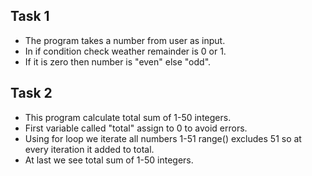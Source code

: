<h2>Task 1</h2>
<ul>
  <li>The program takes a number from user as input.</li>
  <li>In if condition check weather remainder is 0 or 1.</li>
  <li>If it is zero then number is "even" else "odd".</li>
</ul>

<h2>Task 2</h2>
<ul>
  <li>This program calculate total sum of 1-50 integers.</li>
  <li>First variable called "total" assign to 0 to avoid errors.</li>
  <li>Using for loop we iterate all numbers 1-51 range() excludes 51 so at every iteration it added to total.</li>
  <li>At last we see total sum of 1-50 integers.</li>
</ul>
